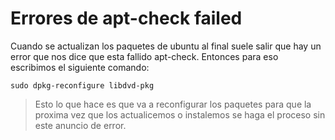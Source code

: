 # Errores de apt-check failed

Cuando se actualizan los paquetes de ubuntu al final suele salir que hay un error que nos dice que esta fallido apt-check. Entonces para eso escribimos el siguiente comando:

    sudo dpkg-reconfigure libdvd-pkg

>Esto lo que hace es que va a reconfigurar los paquetes para que la proxima vez que los actualicemos o instalemos se haga el proceso sin este anuncio de error.